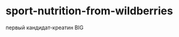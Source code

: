 # sport-nutrition-from-wildberries
<html>
  <body>
    первый кандидат-креатин BIG
  </body>
</html>
